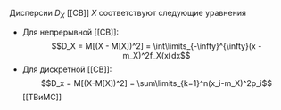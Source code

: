 Дисперсии $D_X$ [[СВ]] $X$ соответствуют следующие уравнения
- Для непрерывной [[СВ]]: $$D_X = M[(X - M[X])^2] = \int\limits_{-\infty}^{\infty}(x - m_X)^2f_X(x)dx$$
- Для дискретной [[СВ]]: $$D_x = M[(X-M[X])^2] = \sum\limits_{k=1}^n(x_i-m_X)^2p_i$$
[[ТВиМС]]